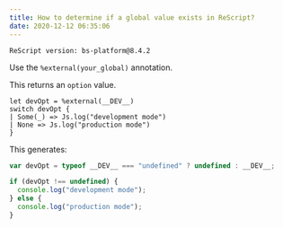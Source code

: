 ```yaml
---
title: How to determine if a global value exists in ReScript?
date: 2020-12-12 06:35:06
---
```


```
ReScript version: bs-platform@8.4.2
```

Use the `%external(your_global)` annotation.

This returns an `option` value.

```re
let devOpt = %external(__DEV__)
switch devOpt {
| Some(_) => Js.log("development mode")
| None => Js.log("production mode")
}
```

This generates:

```js
var devOpt = typeof __DEV__ === "undefined" ? undefined : __DEV__;

if (devOpt !== undefined) {
  console.log("development mode");
} else {
  console.log("production mode");
}
```
